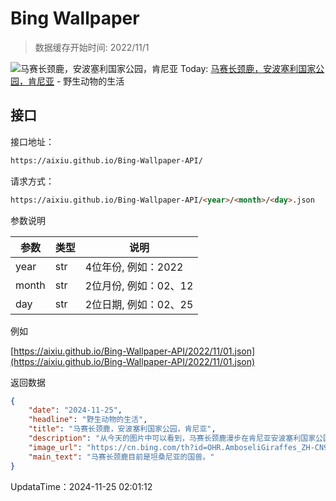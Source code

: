 # Bing Wallpaper

> 数据缓存开始时间: 2022/11/1

![马赛长颈鹿，安波塞利国家公园，肯尼亚](https://cn.bing.com/th?id=OHR.AmboseliGiraffes_ZH-CN9276085602_1920x1080.webp)
Today: [马赛长颈鹿，安波塞利国家公园，肯尼亚](https://cn.bing.com/th?id=OHR.AmboseliGiraffes_ZH-CN9276085602_1920x1080.webp) - 野生动物的生活

## 接口

接口地址：

```html
https://aixiu.github.io/Bing-Wallpaper-API/
```

请求方式：

```html
https://aixiu.github.io/Bing-Wallpaper-API/<year>/<month>/<day>.json
```

参数说明

| 参数 | 类型 | 说明 |
| - | - | - |
| year | str | 4位年份, 例如：2022 |
| month | str | 2位月份, 例如：02、12 |
| day | str | 2位日期, 例如：02、25 |

例如

[https://aixiu.github.io/Bing-Wallpaper-API/2022/11/01.json](https://aixiu.github.io/Bing-Wallpaper-API/2022/11/01.json)

返回数据

```json
{
    "date": "2024-11-25",
    "headline": "野生动物的生活",
    "title": "马赛长颈鹿，安波塞利国家公园，肯尼亚",
    "description": "从今天的图片中可以看到，马赛长颈鹿漫步在肯尼亚安波塞利国家公园的广阔土地上。长颈鹿身高约5.49米或更高，是世界上最高的陆地哺乳动物。除了超过约0.45米长的卷舌之外，它们还利用惊人的身高来吃离地面近6米左右的树叶。它们的速度也比你想象的要快，能够在短距离内冲刺，时速可达37英里。长颈鹿在东非地区很常见，它们可以在草原、林地和保护区吃草。",
    "image_url": "https://cn.bing.com/th?id=OHR.AmboseliGiraffes_ZH-CN9276085602_1920x1080.webp",
    "main_text": "马赛长颈鹿目前是坦桑尼亚的国兽。"
}
```

UpdataTime：2024-11-25 02:01:12
